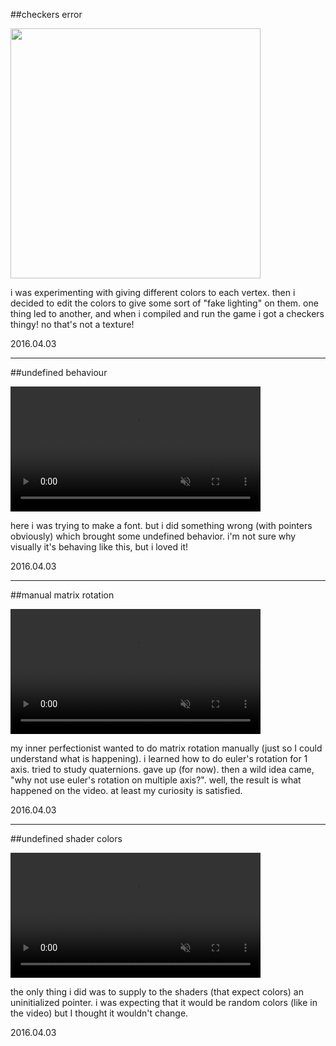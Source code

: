 ##checkers error

<img src="https://i.imgur.com/1CQe7TA.png" style="width:400px"/>

i was experimenting with giving different colors to each vertex.
then i decided to edit the colors to give some sort of "fake lighting" on them. one thing led to another,
and when i compiled and run the game i got a checkers thingy! no that's not a texture!

2016.04.03

---

##undefined behaviour

<!--<iframe width="560" height="315" src="https://www.youtube.com/embed/QxkwhkOYOoo" frameborder="0" allow="autoplay; encrypted-media" allowfullscreen></iframe>-->
<video width="400" autoplay loop muted>
<source src="https://s1.webmshare.com/KwL9r.webm" type="video/webm"></source>
browser has no video tag
</video>

here i was trying to make a font. but i did something wrong (with pointers obviously) which
brought some undefined behavior. i'm not sure why visually it's behaving like this, but i loved it!

2016.04.03

---

##manual matrix rotation

<video width="400" autoplay loop muted>
<source src="https://s1.webmshare.com/5EQ5B.webm" type="video/webm"></source>
browser has no video tag
</video>

my inner perfectionist wanted to do matrix rotation manually (just so I could understand what is happening).
i learned how to do euler's rotation for 1 axis. tried to study quaternions. gave up (for now).
then a wild idea came, "why not use euler's rotation on multiple axis?". well, the result is what happened on the video. 
at least my curiosity is satisfied.

2016.04.03

---

##undefined shader colors

<video width="400" autoplay loop muted>
<source src="https://s1.webmshare.com/9Vd5D.webm" type="video/webm"></source>
browser has no video tag
</video>

the only thing i did was to supply to the shaders (that expect colors) an uninitialized pointer.
i was expecting that it would be random colors (like in the video) but I thought it wouldn't change. 

2016.04.03
